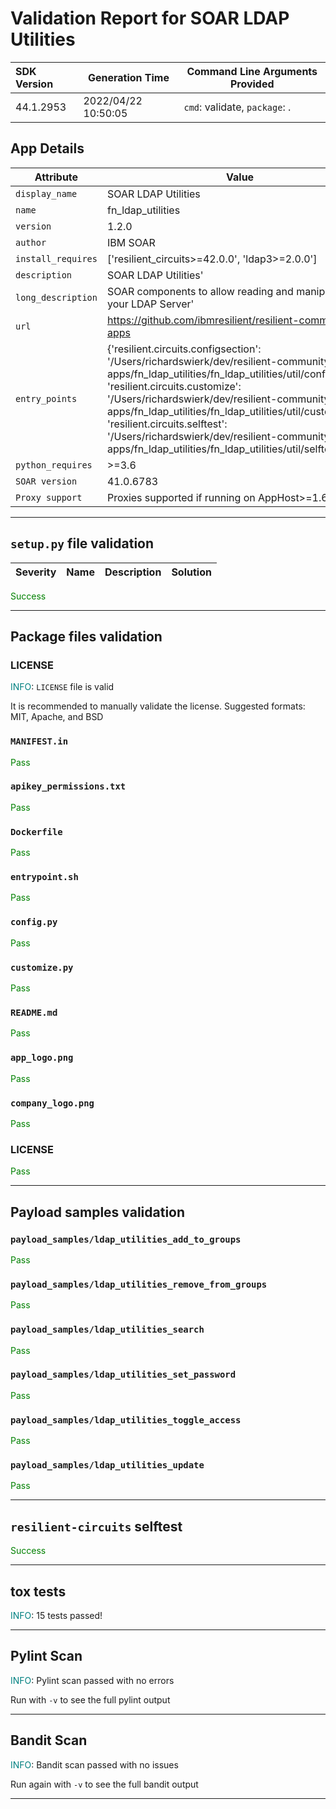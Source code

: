 

# Validation Report for SOAR LDAP Utilities

| SDK Version       | Generation Time          | Command Line Arguments Provided |
| :---------------- | ------------------------ | ------------------------------- |
| 44.1.2953 | 2022/04/22 10:50:05 | `cmd`: validate, `package`: . |

## App Details
| Attribute | Value |
| --------- | ----- |
| `display_name` | SOAR LDAP Utilities |
| `name` | fn_ldap_utilities |
| `version` | 1.2.0 |
| `author` | IBM SOAR |
| `install_requires` | ['resilient_circuits>=42.0.0', 'ldap3>=2.0.0'] |
| `description` | SOAR LDAP Utilities' |
| `long_description` | SOAR components to allow reading and manipulation of your LDAP Server' |
| `url` | https://github.com/ibmresilient/resilient-community-apps |
| `entry_points` | {'resilient.circuits.configsection': '/Users/richardswierk/dev/resilient-community-apps/fn_ldap_utilities/fn_ldap_utilities/util/config.py',<br> 'resilient.circuits.customize': '/Users/richardswierk/dev/resilient-community-apps/fn_ldap_utilities/fn_ldap_utilities/util/customize.py',<br> 'resilient.circuits.selftest': '/Users/richardswierk/dev/resilient-community-apps/fn_ldap_utilities/fn_ldap_utilities/util/selftest.py'} |
| `python_requires` | >=3.6 |
| `SOAR version` | 41.0.6783 |
| `Proxy support` | Proxies supported if running on AppHost>=1.6 |

---


## `setup.py` file validation
| Severity | Name | Description | Solution |
| --- | --- | --- | --- |

<span style="color:green">Success</span>


---


## Package files validation

### LICENSE
<span style="color:teal">INFO</span>: `LICENSE` file is valid

It is recommended to manually validate the license. Suggested formats: MIT, Apache, and BSD


### `MANIFEST.in`
<span style="color:green">Pass</span>


### `apikey_permissions.txt`
<span style="color:green">Pass</span>


### `Dockerfile`
<span style="color:green">Pass</span>


### `entrypoint.sh`
<span style="color:green">Pass</span>


### ``config.py``
<span style="color:green">Pass</span>


### ``customize.py``
<span style="color:green">Pass</span>


### `README.md`
<span style="color:green">Pass</span>


### `app_logo.png`
<span style="color:green">Pass</span>


### `company_logo.png`
<span style="color:green">Pass</span>


### LICENSE
<span style="color:green">Pass</span>

 
---
 

## Payload samples validation

### `payload_samples/ldap_utilities_add_to_groups`
<span style="color:green">Pass</span>


### `payload_samples/ldap_utilities_remove_from_groups`
<span style="color:green">Pass</span>


### `payload_samples/ldap_utilities_search`
<span style="color:green">Pass</span>


### `payload_samples/ldap_utilities_set_password`
<span style="color:green">Pass</span>


### `payload_samples/ldap_utilities_toggle_access`
<span style="color:green">Pass</span>


### `payload_samples/ldap_utilities_update`
<span style="color:green">Pass</span>

 
---
 

## `resilient-circuits` selftest

<span style="color:green">Success</span>


---
 

## tox tests
<span style="color:teal">INFO</span>: 15 tests passed!





---
 

## Pylint Scan
<span style="color:teal">INFO</span>: Pylint scan passed with no errors

Run with `-v` to see the full pylint output



---
 

## Bandit Scan
<span style="color:teal">INFO</span>: Bandit scan passed with no issues

Run again with `-v` to see the full bandit output



---
 